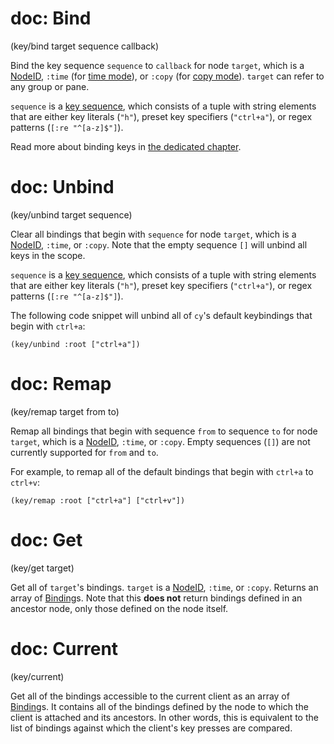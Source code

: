 # doc: Bind

(key/bind target sequence callback)

Bind the key sequence `sequence` to `callback` for node `target`, which is a [NodeID](api.md#nodeid), `:time` (for [time mode](./replay-mode.md#time-mode)), or `:copy` (for [copy mode](./replay-mode.md#copy-mode)). `target` can refer to any group or pane.

`sequence` is a [key sequence](./keybindings.md#key-sequences), which consists of a tuple with string elements that are either key literals (`"h"`), preset key specifiers (`"ctrl+a"`), or regex patterns (`[:re "^[a-z]$"]`).

Read more about binding keys in [the dedicated chapter](./keybindings.md).

# doc: Unbind

(key/unbind target sequence)

Clear all bindings that begin with `sequence` for node `target`, which is a [NodeID](api.md#nodeid), `:time`, or `:copy`. Note that the empty sequence `[]` will unbind all keys in the scope.

`sequence` is a [key sequence](./keybindings.md#key-sequences), which consists of a tuple with string elements that are either key literals (`"h"`), preset key specifiers (`"ctrl+a"`), or regex patterns (`[:re "^[a-z]$"]`).

The following code snippet will unbind all of `cy`'s default keybindings that begin with `ctrl+a`:

```janet
(key/unbind :root ["ctrl+a"])
```

# doc: Remap

(key/remap target from to)

Remap all bindings that begin with sequence `from` to sequence `to` for node `target`, which is a [NodeID](api.md#nodeid), `:time`, or `:copy`. Empty sequences (`[]`) are not currently supported for `from` and `to`.

For example, to remap all of the default bindings that begin with `ctrl+a` to `ctrl+v`:

```janet
(key/remap :root ["ctrl+a"] ["ctrl+v"])
```

# doc: Get

(key/get target)

Get all of `target`'s bindings. `target` is a [NodeID](api.md#nodeid), `:time`, or `:copy`. Returns an array of [Binding](api.md#binding)s. Note that this **does not** return bindings defined in an ancestor node, only those defined on the node itself.

# doc: Current

(key/current)

Get all of the bindings accessible to the current client as an array of [Binding](api.md#binding)s. It contains all of the bindings defined by the node to which the client is attached and its ancestors. In other words, this is equivalent to the list of bindings against which the client's key presses are compared.
